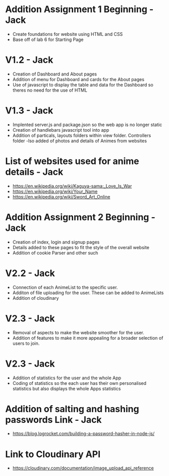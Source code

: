 # Addition Assignment 1 Beginning - Jack

- Create foundations for website using HTML and CSS
- Base off of lab 6 for Starting Page

# V1.2 - Jack

- Creation of Dashboard and About pages
- Addition of menu for Dashboard and cards for the About pages
- Use of javascript to display the table and data for the Dashboard so theres
  no need for the use of HTML

# V1.3 - Jack

- Implented server.js and package.json so the web app is no longer static
- Creation of handlebars javascript tool into app
- Addition of particals, layouts folders within view folder. Controllers folder -lso added of photos and details of Animes from websites

# List of websites used for anime details - Jack

- https://en.wikipedia.org/wiki/Kaguya-sama:_Love_Is_War
- https://en.wikipedia.org/wiki/Your_Name
- https://en.wikipedia.org/wiki/Sword_Art_Online

# Addition Assignment 2 Beginning - Jack

- Creation of index, login and signup pages
- Details added to these pages to fit the style of the overall website
- Addition of cookie Parser and other such 

# V2.2 - Jack

- Connection of each AnimeList to the specific user.
- Additon of file uploading for the user. These can be added to AnimeLists
- Addition of cloudinary

# V2.3 - Jack

- Removal of aspects to make the website smoother for the user.
- Addition of features to make it more appealing for a broader selection of users to join.

# V2.3 - Jack

- Addition of statistics for the user and the whole App
- Coding of statistics so the each user has their own personalised statistics but also displays the whole Apps statistics

# Addition of salting and hashing passwords Link - Jack

- https://blog.logrocket.com/building-a-password-hasher-in-node-js/

# Link to Cloudinary API

- https://cloudinary.com/documentation/image_upload_api_reference
